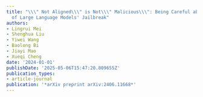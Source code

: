 ```yaml
---
title: "\\\" Not Aligned\\\" is Not\\\" Malicious\\\": Being Careful about Hallucinations
  of Large Language Models' Jailbreak"
authors:
- Lingrui Mei
- Shenghua Liu
- Yiwei Wang
- Baolong Bi
- Jiayi Mao
- Xueqi Cheng
date: '2024-01-01'
publishDate: '2025-05-06T15:47:20.809655Z'
publication_types:
- article-journal
publication: '*arXiv preprint arXiv:2406.11668*'
---
```

